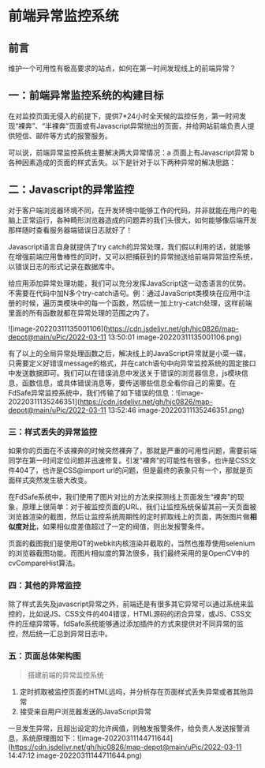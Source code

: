 # 前端异常监控系统

## 前言
维护一个可用性有极高要求的站点，如何在第一时间发现线上的前端异常？

## 一：前端异常监控系统的构建目标

在对监控页面无侵入的前提下，提供7*24小时全天候的监控任务，第一时间发现“裸奔”、“半裸奔”页面或有Javascript异常抛出的页面，并给网站前端负责人提供短信、邮件等方式的报警服务。

可以说，前端异常监控系统主要解决两大异常情况：a 页面上有Javascript异常 b 各种因素造成的页面的样式丢失。以下是针对于以下两种异常的解决思路：

## 二：Javascript的异常监控

对于客户端浏览器环境不同，在开发环境中能够工作的代码，并非就能在用户的电脑上正常运行，各种畸形浏览器造成的问题弄的我们头很大，如何能够像后端开发那样随时查看服务器端错误日志就好了！

Javascript语言自身就提供了try catch的异常处理，我们假以利用的话，就能够在增强前端应用鲁棒性的同时，又可以把捕获到的异常抛送给前端异常监控系统，以错误日志的形式记录在数据库中。

给应用添加异常处理功能，我们可以充分发挥JavaScript这一动态语言的优势。不需要在代码中加N多个try-catch语句。例：通过JavaScript类模块在应用中注册的时候，遍历类模块中的每一个函数，然后统一加上try-catch处理，这样前端里面的所有函数就都在异常处理的范围之内了。

![image-20220311135001106](https://cdn.jsdelivr.net/gh/hjc0826/map-depot@main/uPic/2022-03-11 13:50:01 image-20220311135001106.png)

有了以上的全局异常处理函数之后，解决线上的JavaScript异常就是小菜一碟，只需要定义好错误message的格式，并在catch语句中向异常监控系统的固定接口中发送数据即可。我们可以在错误消息中发送关于错误的浏览器信息，js模块信息，函数信息，或具体错误消息等，要传送哪些信息全看你自己的需要。在FdSafe异常监控系统中，我们传输了如下错误的信息：![image-20220311135246351](https://cdn.jsdelivr.net/gh/hjc0826/map-depot@main/uPic/2022-03-11 13:52:46 image-20220311135246351.png)

### 三：样式丢失的异常监控

如果你的页面在不该裸奔的时候突然裸奔了，那就是严重的可用性问题，需要前端同学在第一时间定位问题并迅速修复。引发“裸奔”的可能性有很多，也许是CSS文件404了，也许是CSS@import url的问题，但是最终的表象只有一个，那就是页面样式突然发生极大改变。

在FdSafe系统中，我们使用了图片对比的方法来探测线上页面发生“裸奔”的现象，原理上很简单：对于被监控页面的URL，我们让监控系统保留其前一天页面被浏览器渲染的截图，然后让监控系统周期性的定时抓取线上的页面，两张图片做**相似度对比**，如果相似度差值超过了一定的阀值，则出发报警条件。

页面的截图我们是使用QT的webkit内核渲染并截取的，当然也推荐使用selenium的浏览器截图功能。而图片相似度的算法很多，我们最终采用的是OpenCV中的cvCompareHist算法。

### 四：其他的异常监控

除了样式丢失及javascript异常之外，前端还是有很多其它异常可以通过系统来监控的，比如说JS、CSS文件的404错误，HTML源码的闭合异常，或JS、CSS文件的压缩异常等。fdSafe系统能够通过添加插件的方式来提供对不同异常的监控，然后统一汇总到异常日志中。

### 五：页面总体架构图

> 搭建前端的异常监控系统

1. 定时抓取被监控页面的HTML远吗，并分析存在页面样式丢失异常或者其他异常
2. 接受来自用户浏览器发送的JavaScript异常

一旦发生异常，且超出设定的允许阀值，则触发报警条件，给负责人发送报警消息，系统原理图如下：![image-20220311144711644](https://cdn.jsdelivr.net/gh/hjc0826/map-depot@main/uPic/2022-03-11 14:47:12 image-20220311144711644.png)





